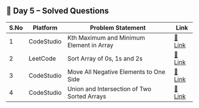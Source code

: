 ## 📅 Day 5 – Solved Questions

| S.No | Platform     | Problem Statement                              | Link                                                                 |
|------|--------------|------------------------------------------------|----------------------------------------------------------------------|
| 1    | CodeStudio   | Kth Maximum and Minimum Element in Array       | [🔗 Link](https://www.naukri.com/code360/problems/kth-minimum-and-maximum-element-of-array_1115733) |
| 2    | LeetCode     | Sort Array of 0s, 1s and 2s                     | [🔗 Link](https://leetcode.com/problems/sort-colors/)                |
| 3    | CodeStudio   | Move All Negative Elements to One Side         | [🔗 Link](https://www.naukri.com/code360/problems/move-all-negative-numbers-to-beginning-and-positive-to-end_1112620) |
| 4    | CodeStudio   | Union and Intersection of Two Sorted Arrays    | [🔗 Link](https://www.naukri.com/code360/problems/intersection-of-2-arrays_1082149) |
